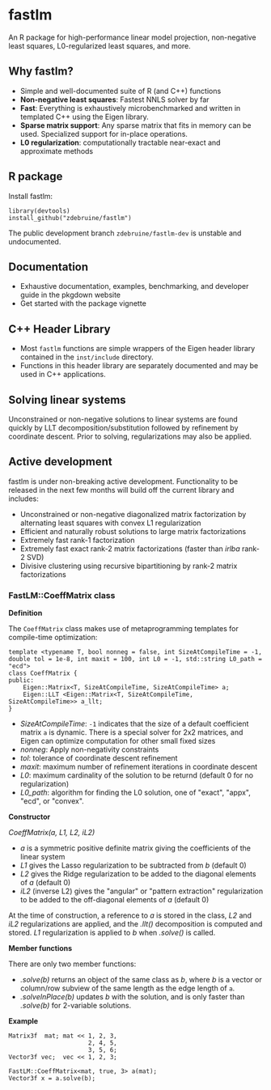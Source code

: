# fastlm

An R package for high-performance linear model projection, non-negative least squares, L0-regularized least squares, and more.

## Why fastlm?
* Simple and well-documented suite of R (and C++) functions
* **Non-negative least squares**: Fastest NNLS solver by far
* **Fast**: Everything is exhaustively microbenchmarked and written in templated C++ using the Eigen library.
* **Sparse matrix support**: Any sparse matrix that fits in memory can be used. Specialized support for in-place operations.
* **L0 regularization**: computationally tractable near-exact and approximate methods

## R package
Install fastlm:
```{R}
library(devtools)
install_github("zdebruine/fastlm")
```

The public development branch `zdebruine/fastlm-dev` is unstable and undocumented. 

## Documentation
* Exhaustive documentation, examples, benchmarking, and developer guide in the pkgdown website
* Get started with the package vignette

## C++ Header Library
* Most `fastlm` functions are simple wrappers of the Eigen header library contained in the `inst/include` directory.
* Functions in this header library are separately documented and may be used in C++ applications.

## Solving linear systems
Unconstrained or non-negative solutions to linear systems are found quickly by LLT decomposition/substitution followed by refinement by coordinate descent. Prior to solving, regularizations may also be applied.

## Active development
fastlm is under non-breaking active development. Functionality to be released in the next few months will build off the current library and includes:
* Unconstrained or non-negative diagonalized matrix factorization by alternating least squares with convex L1 regularization
* Efficient and naturally robust solutions to large matrix factorizations
* Extremely fast rank-1 factorization
* Extremely fast exact rank-2 matrix factorizations (faster than _irlba_ rank-2 SVD)
* Divisive clustering using recursive bipartitioning by rank-2 matrix factorizations

### FastLM::CoeffMatrix class

**Definition**

The `CoeffMatrix` class makes use of metaprogramming templates for compile-time optimization:

```{Cpp}
template <typename T, bool nonneg = false, int SizeAtCompileTime = -1, double tol = 1e-8, int maxit = 100, int L0 = -1, std::string L0_path = "ecd">
class CoeffMatrix {
public:
    Eigen::Matrix<T, SizeAtCompileTime, SizeAtCompileTime> a;
    Eigen::LLT <Eigen::Matrix<T, SizeAtCompileTime, SizeAtCompileTime>> a_llt;
}
```
* _SizeAtCompileTime_: `-1` indicates that the size of a default coefficient matrix `a` is dynamic. There is a special solver for 2x2 matrices, and Eigen can optimize computation for other small fixed sizes
* _nonneg_: Apply non-negativity constraints
* _tol_: tolerance of coordinate descent refinement
* _maxit_: maximum number of refinement iterations in coordinate descent
* _L0_: maximum cardinality of the solution to be returnd (default 0 for no regularization)
* _L0_path_: algorithm for finding the L0 solution, one of "exact", "appx", "ecd", or "convex".


**Constructor**

_CoeffMatrix(a, L1, L2, iL2)_
* _a_ is a symmetric positive definite matrix giving the coefficients of the linear system
* _L1_ gives the Lasso regularization to be subtracted from _b_ (default 0)
* _L2_ gives the Ridge regularization to be added to the diagonal elements of _a_ (default 0)
* _iL2_ (inverse L2) gives the "angular" or "pattern extraction" regularization to be added to the off-diagonal elements of _a_ (default 0)

At the time of construction, a reference to _a_ is stored in the class, _L2_ and _iL2_ regularizations are applied, and the _.llt()_ decomposition is computed and stored. _L1_ regularization is applied to _b_ when _.solve()_ is called.


**Member functions**

There are only two member functions:
* _.solve(b)_ returns an object of the same class as _b_, where _b_ is a vector or column/row subview of the same length as the edge length of `a`.
* _.solveInPlace(b)_ updates _b_ with the solution, and is only faster than _.solve(b)_ for 2-variable solutions.


**Example**

```{Cpp}
Matrix3f  mat; mat << 1, 2, 3,
                      2, 4, 5,
                      3, 5, 6;
Vector3f vec;  vec << 1, 2, 3;

FastLM::CoeffMatrix<mat, true, 3> a(mat);
Vector3f x = a.solve(b);
```
